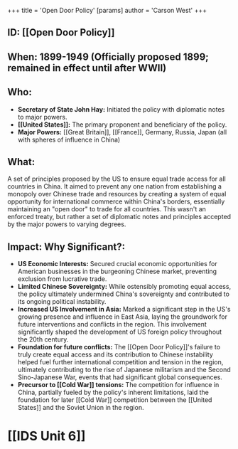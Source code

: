 +++
 title = 'Open Door Policy'
[params]
	author = 'Carson West'
+++
## ID: [[Open Door Policy]]

## When: 1899-1949 (Officially proposed 1899; remained in effect until after WWII)

## Who: 
* **Secretary of State John Hay:** Initiated the policy with diplomatic notes to major powers.
* **[[United States]]:** The primary proponent and beneficiary of the policy.
* **Major Powers:**  [[Great Britain]], [[France]], Germany, Russia, Japan (all with spheres of influence in China)

## What: 
A set of principles proposed by the US to ensure equal trade access for all countries in China. It aimed to prevent any one nation from establishing a monopoly over Chinese trade and resources by creating a system of equal opportunity for international commerce within China's borders, essentially maintaining an "open door" to trade for all countries. This wasn't an enforced treaty, but rather a set of diplomatic notes and principles accepted by the major powers to varying degrees.

## Impact: Why Significant?:
* **US Economic Interests:** Secured crucial economic opportunities for American businesses in the burgeoning Chinese market, preventing exclusion from lucrative trade.
* **Limited Chinese Sovereignty:** While ostensibly promoting equal access, the policy ultimately undermined China's sovereignty and contributed to its ongoing political instability.
* **Increased US Involvement in Asia:** Marked a significant step in the US's growing presence and influence in East Asia, laying the groundwork for future interventions and conflicts in the region.  This involvement significantly shaped the development of US foreign policy throughout the 20th century.
* **Foundation for future conflicts:** The [[Open Door Policy]]'s failure to truly create equal access and its contribution to Chinese instability helped fuel further international competition and tension in the region, ultimately contributing to the rise of Japanese militarism and the Second Sino-Japanese War, events that had significant global consequences.
* **Precursor to [[Cold War]] tensions:** The competition for influence in China, partially fueled by the policy's inherent limitations, laid the foundation for later [[Cold War]] competition between the [[United States]] and the Soviet Union in the region.

# [[IDS Unit 6]]